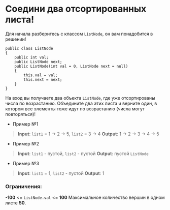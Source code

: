  # Соедини два отсортированных листа!

Для начала разберитесь с классом `ListNode`, он вам понадобится в решении!
```
public class ListNode
{
	public int val;
	public ListNode next;
	public ListNode(int val = 0, ListNode next = null)
	{
		this.val = val;
		this.next = next;
	}
}
```

На вход вы получаете два объекта `ListNode`, где уже отсортированы числа по возрастанию.
Объедините два этих листа и верните один, в котором все элементы тоже идут по возрастанию (числа могут повторяться)! 


* Пример №1
> **Input**: `list1` = 1 -> 2 -> 5, `list2` = 3 -> 4
> **Output**: 1 -> 2 -> 3 -> 4 -> 5

* Пример №2
> **Input**: `list1` - пустой, `list2` - пустой
> **Output**: пустой `ListNode`


* Пример №3
> **Input**: `list1` = 1, `list2` - пустой
> **Output**: 1

 ### Ограничения:

 **-100** <= `ListNode.val` <= **100**
 Максимальное количество вершин в одном листе **50**.
